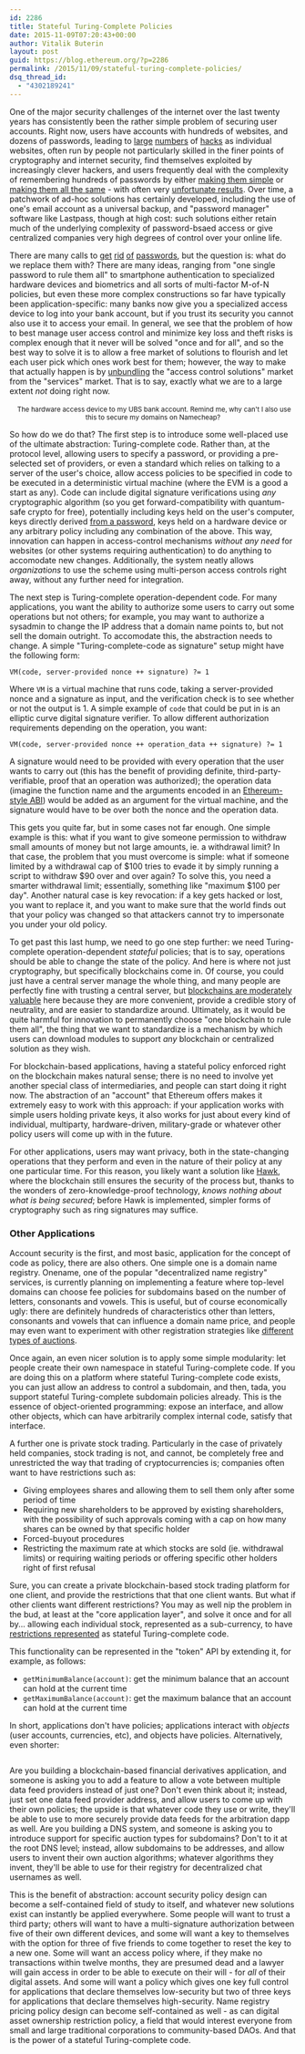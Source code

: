 ```yaml
---
id: 2286
title: Stateful Turing-Complete Policies
date: 2015-11-09T07:20:43+00:00
author: Vitalik Buterin
layout: post
guid: https://blog.ethereum.org/?p=2286
permalink: /2015/11/09/stateful-turing-complete-policies/
dsq_thread_id:
  - "4302189241"
---
```

<p>One of the major security challenges of the internet over the last twenty years has consistently been the rather simple problem of securing user accounts. Right now, users have accounts with hundreds of websites, and dozens of passwords, leading to <a href="http://www.pcworld.com/article/257045/6_5m_linkedin_passwords_posted_online_after_apparent_hack.html">large</a> <a href="http://www.digitaltrends.com/web/most-common-hacked-ashley-madison-passwords-revealed/">numbers</a> of <a href="http://www.pcworld.com/article/257045/6_5m_linkedin_passwords_posted_online_after_apparent_hack.html">hacks</a> as individual websites, often run by people not particularly skilled in the finer points of cryptography and internet security, find themselves exploited by increasingly clever hackers, and users frequently deal with the complexity of remembering hundreds of passwords by either <a href="http://gizmodo.com/the-25-most-popular-passwords-of-2014-were-all-doomed-1680596951">making them simple</a> or <a href="http://www.pcworld.com/article/219303/password_use_very_common_research_shows.html">making them all the same</a> - with often very <a href="http://www.itproportal.com/2013/05/29/hackers-crack-over-16000-passwords-90-cent-success/">unfortunate results</a>. Over time, a patchwork of ad-hoc solutions has certainly developed, including the use of one's email account as a universal backup, and "password manager" software like Lastpass, though at high cost: such solutions either retain much of the underlying complexity of password-bsaed access or give centralized companies very high degrees of control over your online life.</p>

<p>There are many calls to <a href="http://www.latimes.com/business/technology/la-fi-tn-yahoo-mail-password-20151014-story.html">get</a> <a href="http://qz.com/437920/is-it-time-to-finally-get-rid-of-the-password/">rid</a> <a href="http://www.markus-jakobsson.com/getting-rid-of-passwords-possible-now">of</a> <a href="http://www.engadget.com/2015/06/09/governments-join-fido-alliance/">passwords</a>, but the question is: what do we replace them with? There are many ideas, ranging from "one single password to rule them all" to smartphone authentication to specialized hardware devices and biometrics and all sorts of multi-factor M-of-N policies, but even these more complex constructions so far have typically been application-specific: many banks now give you a specialized access device to log into your bank account, but if you trust its security you cannot also use it to access your email. In general, we see that the problem of how to best manage user access control and minimize key loss and theft risks is complex enough that it never will be solved "once and for all", and so the best way to solve it is to allow a free market of solutions to flourish and let each user pick which ones work best for them; however, the way to make that actually happen is by <a href="https://www.youtube.com/watch?v=foEwoWRYIu4">unbundling</a> the "access control solutions" market from the "services" market. That is to say, exactly what we are to a large extent <em>not</em> doing right now.</p>

<p><center>
<img src="https://blog.ethereum.org/wp-content/uploads/2015/11/kartenleser-mit-access-card.jpeg" alt="" title="" />
<small>
The hardware access device to my UBS bank account. Remind me, why can't I also use this to secure my domains on Namecheap?
</small>
</center></p>

<p>So how do we do that? The first step is to introduce some well-placed use of the ultimate abstraction: Turing-complete code. Rather than, at the protocol level, allowing users to specify a password, or providing a pre-selected set of providers, or even a standard which relies on talking to a server of the user's choice, allow access policies to be specified in code to be executed in a deterministic virtual machine (where the EVM is a good a start as any). Code can include digital signature verifications using <em>any</em> cryptographic algorithm (so you get forward-compatibility with quantum-safe crypto for free), potentially including keys held on the user's computer, keys directly derived <a href="https://blog.ethereum.org/2014/10/23/information-theoretic-account-secure-brainwallets/">from a password</a>, keys held on a hardware device or any arbitrary policy including any combination of the above. This way, innovation can happen in access-control mechanisms <em>without any need</em> for websites (or other systems requiring authentication) to do anything to accomodate new changes. Additionally, the system neatly allows <em>organizations</em> to use the scheme using multi-person access controls right away, without any further need for integration.</p>

<p>The next step is Turing-complete operation-dependent code. For many applications, you want the ability to authorize some users to carry out some operations but not others; for example, you may want to authorize a sysadmin to change the IP address that a domain name points to, but not sell the domain outright. To accomodate this, the abstraction needs to change. A simple "Turing-complete-code as signature" setup might have the following form:</p>

<pre><code>VM(code, server-provided nonce ++ signature) ?= 1
</code></pre>

<p>Where <code>VM</code> is a virtual machine that runs code, taking a server-provided nonce and a signature as input, and the verification check is to see whether or not the output is 1. A simple example of <code>code</code> that could be put in is an elliptic curve digital signature verifier. To allow different authorization requirements depending on the operation, you want:</p>

<pre><code>VM(code, server-provided nonce ++ operation_data ++ signature) ?= 1
</code></pre>

<p>A signature would need to be provided with every operation that the user wants to carry out (this has the benefit of providing definite, third-party-verifiable, proof that an operation was authorized); the operation data (imagine the function name and the arguments encoded in an <a href="https://github.com/ethereum/wiki/wiki/Ethereum-Contract-ABI">Ethereum-style ABI</a>) would be added as an argument for the virtual machine, and the signature would have to be over both the nonce and the operation data.</p>

<p>This gets you quite far, but in some cases not far enough. One simple example is this: what if you want to give someone permission to withdraw small amounts of money but not large amounts, ie. a withdrawal limit? In that case, the problem that you must overcome is simple: what if someone limited by a withdrawal cap of $100 tries to evade it by simply running a script to withdraw $90 over and over again? To solve this, you need a smarter withdrawal limit; essentially, something like "maximum $100 per day". Another natural case is key revocation: if a key gets hacked or lost, you want to replace it, and you want to make sure that the world finds out that your policy was changed so that attackers cannot try to impersonate you under your old policy.</p>

<p>To get past this last hump, we need to go one step further: we need Turing-complete operation-dependent <em>stateful</em> policies; that is to say, operations should be able to change the state of the policy. And here is where not just cryptography, but specifically blockchains come in. Of course, you could just have a central server manage the whole thing, and many people are perfectly fine with trusting a central server, but <a href="https://blog.ethereum.org/2015/04/13/visions-part-1-the-value-of-blockchain-technology/">blockchains are moderately valuable</a> here because they are more convenient, provide a credible story of neutrality, and are easier to standardize around. Ultimately, as it would be quite harmful for innovation to permanently choose "one blockchain to rule them all", the thing that we want to standardize is a mechanism by which users can download modules to support <em>any</em> blockchain or centralized solution as they wish.</p>

<p>For blockchain-based applications, having a stateful policy enforced right on the blockchain makes natural sense; there is no need to involve yet another special class of intermediaries, and people can start doing it right now. The abstraction of an "account" that Ethereum offers makes it extremely easy to work with this approach: if your application works with simple users holding private keys, it also works for just about every kind of individual, multiparty, hardware-driven, military-grade or whatever other policy users will come up with in the future.</p>

<p>For other applications, users may want privacy, both in the state-changing operations that they perform and even in the nature of their policy at any one particular time. For this reason, you likely want a solution like <a href="http://oblivm.com/hawk">Hawk</a>, where the blockchain still ensures the security of the process but, thanks to the wonders of zero-knowledge-proof technology, <em>knows nothing about what is being secured</em>; before Hawk is implemented, simpler forms of cryptography such as ring signatures may suffice.</p>

<h3>Other Applications</h3>

<p>Account security is the first, and most basic, application for the concept of code as policy, there are also others. One simple one is a domain name registry. Onename, one of the popular "decentralized name registry" services, is currently planning on implementing a feature where top-level domains can choose fee policies for subdomains based on the number of letters, consonants and vowels. This is useful, but of course economically ugly: there are definitely hundreds of characteristics other than letters, consonants and vowels that can influence a domain name price, and people may even want to experiment with other registration strategies like <a href="http://github.com/ethereum/dapp-bin/tree/master/ether_ad">different types of auctions</a>.</p>

<p>Once again, an even nicer solution is to apply some simple modularity: let people create their own namespace in stateful Turing-complete code. If you are doing this on a platform where stateful Turing-complete code exists, you can just allow an address to control a subdomain, and then, tada, you support stateful Turing-complete subdomain policies already. This is the essence of object-oriented programming: expose an interface, and allow other objects, which can have arbitrarily complex internal code, satisfy that interface.</p>

<p>A further one is private stock trading. Particularly in the case of privately held companies, stock trading is not, and cannot, be completely free and unrestricted the way that trading of cryptocurrencies is; companies often want to have restrictions such as:</p>

<ul>
<li>Giving employees shares and allowing them to sell them only after some period of time</li>
<li>Requiring new shareholders to be approved by existing shareholders, with the possibility of such approvals coming with a cap on how many shares can be owned by that specific holder</li>
<li>Forced-buyout procedures</li>
<li>Restricting the maximum rate at which stocks are sold (ie. withdrawal limits) or requiring waiting periods or offering specific other holders right of first refusal</li>
</ul>

<p>Sure, you can create a private blockchain-based stock trading platform for one client, and provide the restrictions that that one client wants. But what if other clients want different restrictions? You may as well nip the problem in the bud, at least at the "core application layer", and solve it once and for all by... allowing each individual stock, represented as a sub-currency, to have <a href="http://github.com/ethereum/dapp-bin/tree/master/private_market">restrictions represented</a> as stateful Turing-complete code.</p>

<p>This functionality can be represented in the "token" API by extending it, for example, as follows:</p>

<ul>
<li><code>getMinimumBalance(account)</code>: get the minimum balance that an account can hold at the current time</li>
<li><code>getMaximumBalance(account)</code>: get the maximum balance that an account can hold at the current time</li>
</ul>

<p>In short, applications don't have policies; applications interact with <em>objects</em> (user accounts, currencies, etc), and objects have policies. Alternatively, even shorter:</p>

<p><center>
<img src="http://i.imgur.com/u2IZBtj.jpg" alt="" title="" />
</center></p>

<p>Are you building a blockchain-based financial derivatives application, and someone is asking you to add a feature to allow a vote between multiple data feed providers instead of just one? Don't even think about it; instead, just set one data feed provider address, and allow users to come up with their own policies; the upside is that whatever code they use or write, they'll be able to use to more securely provide data feeds for the arbitration dapp as well. Are you building a DNS system, and someone is asking you to introduce support for specific auction types for subdomains? Don't to it at the root DNS level; instead, allow subdomains to be addresses, and allow users to invent their own auction algorithms; whatever algorithms they invent, they'll be able to use for their registry for decentralized chat usernames as well.</p>

<p>This is the benefit of abstraction: account security policy design can become a self-contained field of study to itself, and whatever new solutions exist can instantly be applied everywhere. Some people will want to trust a third party; others will want to have a multi-signature authorization between five of their own different devices, and some will want a key to themselves with the option for three of five friends to come together to reset the key to a new one. Some will want an access policy where, if they make no transactions within twelve months, they are presumed dead and a lawyer will gain access in order to be able to execute on their will - for <i>all</i> of their digital assets. And some will want a policy which gives one key full control for applications that declare themselves low-security but two of three keys for applications that declare themselves high-security. Name registry pricing policy design can become self-contained as well - as can digital asset ownership restriction policy, a field that would interest everyone from small and large traditional corporations to community-based DAOs. And that is the power of a stateful Turing-complete code.</p>
